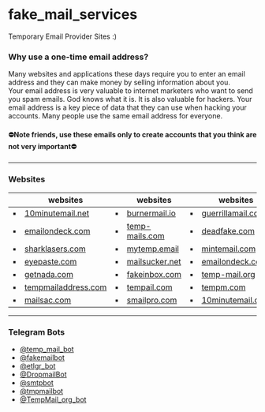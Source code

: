 # fake_mail_services
Temporary Email Provider Sites :) 

### Why use a one-time email address?<br>
Many websites and applications these days require you to enter an email address and they can make money by selling information about you.<br>
Your email address is very valuable to internet marketers who want to send you spam emails. God knows what it is. It is also valuable for hackers. Your email address is a key piece of data that they can use when hacking your accounts. Many people use the same email address for everyone.<br>
#### ⛔️Note friends, use these emails only to create accounts that you think are not very important⛔️<br>

---

### Websites

| | websites | | websites | | websites |
|--------|--------|--------|--------|--------|--------|
| ▪️ | [10minutemail.net](https://10minutemail.net/) | ▪️ | [burnermail.io](https://burnermail.io/) | ▪️ | [guerrillamail.com](https://www.guerrillamail.com/) |
| ▪️ | [emailondeck.com](https://www.emailondeck.com/) | ▪️ | [temp-mails.com](https://www.temp-mails.com/) | ▪️ | [deadfake.com](http://deadfake.com/) |
| ▪️ | [sharklasers.com](https://www.sharklasers.com/) | ▪️ | [mytemp.email](https://mytemp.email/) | ▪️ | [mintemail.com](http://www.mintemail.com/) |
| ▪️ | [eyepaste.com](http://www.eyepaste.com/) | ▪️ | [mailsucker.net](mailsucker.net) | ▪️ | [emailondeck.com](https://www.emailondeck.com/) |
| ▪️ | [getnada.com](https://getnada.com/) | ▪️ | [fakeinbox.com](http://www.fakeinbox.com/) | ▪️ | [temp-mail.org](https://temp-mail.org/) |
| ▪️ | [tempmailaddress.com](https://www.tempmailaddress.com/) | ▪️ | [tempail.com](https://tempail.com/) | ▪️ | [tempm.com](https://tempm.com/) |
| ▪️ | [mailsac.com](https://mailsac.com/) | ▪️ | [smailpro.com](https://smailpro.com/) | ▪️ | [10minutemail.com](https://10minutemail.com/) |


---

### Telegram Bots

- [@temp_mail_bot](https://t.me/temp_mail_bot)
- [@fakemailbot](https://t.me/fakemailbot)
- [@etlgr_bot](https://t.me/etlgr_bot)
- [@DropmailBot](https://t.me/DropmailBot)
- [@smtpbot](https://t.me/smtpbot)
- [@tmpmailbot](https://t.me/tmpmailbot)
- [@TempMail_org_bot](https://t.me/TempMail_org_bot)
                                                                                                 




